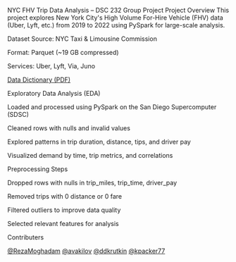NYC FHV Trip Data Analysis – DSC 232 Group Project
Project Overview
This project explores New York City's High Volume For-Hire Vehicle (FHV) data (Uber, Lyft, etc.) from 2019 to 2022 using PySpark for large-scale analysis.


Dataset
Source: NYC Taxi & Limousine Commission

Format: Parquet (~19 GB compressed)

Services: Uber, Lyft, Via, Juno

[Data Dictionary (PDF)](data_dictionary_trip_records_hvfhs.pdf)

Exploratory Data Analysis (EDA)


Loaded and processed using PySpark on the San Diego Supercomputer (SDSC)

Cleaned rows with nulls and invalid values

Explored patterns in trip duration, distance, tips, and driver pay

Visualized demand by time, trip metrics, and correlations


Preprocessing Steps


Dropped rows with nulls in trip_miles, trip_time, driver_pay

Removed trips with 0 distance or 0 fare

Filtered outliers to improve data quality

Selected relevant features for analysis


Contributers

[@RezaMoghadam](https://github.com/RezaMoghadam)
[@avakilov](https://github.com/avakilov)
[@ddkrutkin](https://github.com/ddkrutkin)
[@kpacker77](https://github.com/kpacker77)
